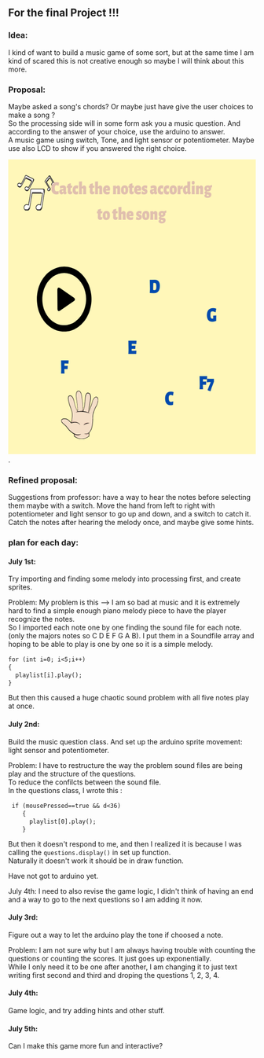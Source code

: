 ## For the final Project !!!
### Idea:
I kind of want to build a music game of some sort, but at the same time I am kind of scared this is not creative enough so maybe I will think about this more.  
### Proposal:

Maybe asked a song's chords?  Or maybe just have give the user choices to make a song ?  
So the processing side will in some form ask you a music question. And according to the answer of your choice, use the arduino to answer.  
A music game using switch, Tone, and light sensor or potentiometer. Maybe use also LCD to show if you answered the right choice. 

<img src="https://github.com/FairyyGenie/introToIM/blob/main/finalProject/music_final.png" width="600" height="600">. 

### Refined proposal:  

Suggestions from professor: have a way to hear the notes before selecting them maybe with a switch.
Move the hand from left to right with potentiometer and light sensor to go up and down, and a switch to catch it.  
Catch the notes after hearing the melody once, and maybe give some hints. 

### plan for each day:
#### July 1st: 

Try importing and finding some melody into processing first, and create sprites.

Problem:
My problem is this --> I am so bad at music and it is extremely hard to find a simple enough piano melody piece to have the player recognize the notes.  
So I imported each note one by one finding the sound file for each note.(only the majors notes so C D E F G A B). 
I put them in a Soundfile array and hoping to be able to play is one by one so it is a simple melody.  
```
for (int i=0; i<5;i++)
{
  playlist[i].play();
}
````
But then this caused a huge chaotic sound problem with all five notes play at once.

#### July 2nd:

Build the music question class.
And set up the arduino sprite movement: light sensor and potentiometer.

Problem:
I have to restructure the way the problem sound files are being play and the structure of the questions.  
To reduce the confilcts between the sound file.  
In the questions class, I wrote this :
````
 if (mousePressed==true && d<36)
    {
      playlist[0].play();
    }
````
But then it doesn't respond to me, and then I realized it is because I was calling the ````questions.display()```` in set up function.  
Naturally it doesn't work it should be in draw function.

Have not got to arduino yet.

July 4th:
I need to also revise the game logic, I didn't think of having an end and a way to go to the next questions so I am adding it now.

#### July 3rd:

Figure out a way to let the arduino play the tone if choosed a note.

Problem: 
I am not sure why but I am always having trouble with counting the questions or counting the scores. It just goes up exponentially.  
While I only need it to be one after another, I am changing it to just text writing first second and third and droping the questions 1, 2, 3, 4.  

#### July 4th:

Game logic, and try adding hints and other stuff.

#### July 5th:  

Can I make this game more fun and interactive?  

